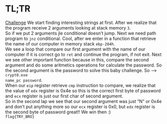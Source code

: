 # TL;TR
<a href="https://atenea.ccn-cert.cni.es/challenges?category=reversing">Challenge</a>
We start finding interesting strings at first. After we realize that the program receive 2 arguments looking at stack memory <code>3</code>.<br>
So if we put 2 arguments jle conditional doesn’t jump. Next we need path program to <code>jnz</code> conditional. Cool, after we enter in a function that retrieve the name of our computer in memory stack <code>ebp-204h</code>.<br>
We see a loop that compare our first argument with the name of our computer if it is correct go to <code>ret</code> and continue the program, if not exit. Next we see other important function because in this, compare the second argument and do some aritmetics operations for calculate the password. So the second argument is the password to solve this baby challenge. So --> <code>crypt0.exe name_pc password</code>.<br>
When our <code>eip</code> register retrieve <code>cmp</code> instruction to compare, we realize that the value of <code>edx</code> register is 0x4e so this is the correct first byte of password and <code>ecx</code> register is just our first char of second argument.<br>
So in the second lap we see that our second argument was just “N” or 0x4e and don’t put anything more so our <code>ecx</code> register is 0x0, but <code>edx</code> register is the second byte of password great!! We win then :)<br>
<code>flag{TRY_BRO}</code>


